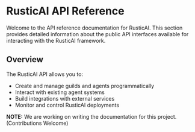 # RusticAI API Reference

Welcome to the API reference documentation for RusticAI. This section provides detailed information about the public API interfaces available for interacting with the RusticAI framework.

## Overview

The RusticAI API allows you to:

- Create and manage guilds and agents programmatically
- Interact with existing agent systems
- Build integrations with external services
- Monitor and control RusticAI deployments

**NOTE:** We are working on writing the documentation for this project. (Contributions Welcome)